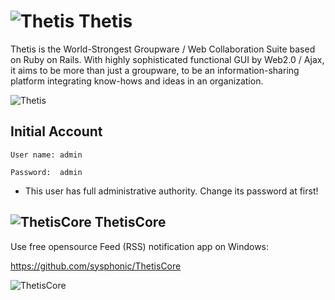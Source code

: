 ![Thetis](http://sysphonic.com/img/thetis/thetis_symbol.png) Thetis
======

Thetis is the World-Strongest Groupware / Web Collaboration Suite
based on Ruby on Rails.
With highly sophisticated functional GUI by Web2.0 / Ajax, it aims
to be more than just a groupware, to be an information-sharing
platform integrating know-hows and ideas in an organization.

![Thetis](http://sysphonic.com/img/thetis/thetis_logo_org_mini.png)

## Initial Account

    User name: admin

    Password:  admin

* This user has full administrative authority. Change its password at first!


## ![ThetisCore](http://sysphonic.com/img/feed-icon-28x28.png) ThetisCore

Use free opensource Feed (RSS) notification app on Windows:

https://github.com/sysphonic/ThetisCore

![ThetisCore](http://sysphonic.com/img/thetiscore/thetiscore2.png)

